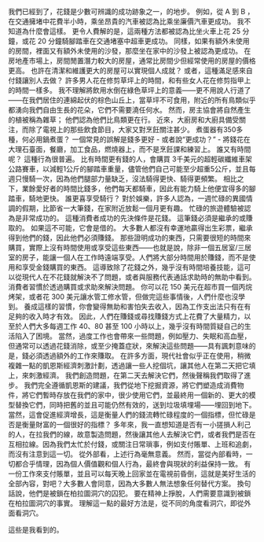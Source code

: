 我們已經到了，花錢是少數可辨識的成功跡象之一，的地步。
例如，從 A 到 B ，在交通擁堵中花費半小時，乘坐昂貴的汽車被認為比乘坐廉價汽車更成功。
我不知道為什麼會這樣。
更令人費解的是，這兩種方法都被認為比坐火車上花 25 分鐘，或花 20 分鐘騎腳踏車在交通堵塞中超車更成功。
同樣，如果有額外未使用的房間，裡面又有額外未使用的沙發，那麼坐在家中的沙發上被認為更成功。
在房地產市場上，房間閒置潛力較大的房屋，通常比房間少但經常使用的房屋的價格更高。
也許在清潔和維護更大的房屋可以實現個人成就？
或者，這種滿足感來自付錢讓別人去做？
許多男人花在修剪草坪上的時間，和有些女人花在修剪指甲上的時間一樣多。
我不理解將飲用水倒在綠色草坪上的意義——更不用說人行道了——在我們居住的連綿起伏的棕色山丘上，當草坪不可食用，附近的所有鳥類似乎都湧向我們自由生長的花朵，它們不需要澆任何水。
然而，房主協會將自然產生的植被稱為雜草； 他們認為他們比鳥類更在行。
近來，大廚房和大廚具備受關注，而除了電視上的那些飲食節目，大家又對烹飪關注甚少。
煮蛋器有350多種，何必用鍋煮蛋？ 一個常見的誤解是錢多更好 - 或者說“更成功？” - 將錢花在大理石臺面，餐廳，加工食品，燃燒器上，而不是烹飪課和練習上。
誰又有時間呢？
這種行為很普遍。
比有時間更有錢的人，會購買 3千美元的超輕碳纖維車架公路賽車，以減輕1公斤的腳踏車重量，儘管他們自己可能至少超重5公斤，並且每週只慢騎一次，因為他們腿部力量缺乏，沒法騎得更快、騎得更頻繁。
相比之下，業餘愛好者的時間比錢多，他們每天都騎車，因此有能力騎上他便宜得多的腳踏車，騎地更快。
誰更喜享受騎行？
對於娛樂，許多人認為，一週忙碌的異國情調的假期，比節省一大筆錢，在家附近放鬆一個月更有趣。
忙碌的旅遊體驗被認為是非常成功的。
這種消費者成功的先決條件是花錢。
這筆錢必須是繼承的或賺取的。
如果這不可能，它會是借的。
大多數人都沒有幸運地贏得出生彩票，繼承得到他們的錢，因此他們必須賺錢。
那些證明成功的東西，只需要很短的時間來購買，實際上沒有時間使用或享受這些東西——也就是說，除非一個五居室/三居室的房子，能讓一個人在工作時遠端享受。人們將大部分時間用於賺錢，而不是使用和享受金錢購買的東西。
這導致除了花錢之外，幾乎沒有時間培養技能，這可以從現代人在不花錢就解決不了問題，或者與服務代表通話求助時的無助中看到。
消費者習慣於透過購買或求助來解決問題。
你可以花 150 美元在超市買一個丙烷烤架，或者花 300 美元讓水管工修水管，但做完這些事情後，人們什麼也沒學到。
養成這樣的習慣，你會變得無助和害怕失去收入，因為工作支出法只有在有足夠的收入時才有效。
因此，人們在賺錢或尋找賺錢方式上花費了大量精力，以至於人們大多每週工作 40、80 甚至 100 小時以上，幾乎沒有時間質疑自己的生活陷入了困境。
當然，過度工作也會帶來一些問題，例如壓力、失眠和高血壓，但通常可以透過花錢消除，或至少掩蓋症狀，來解決這些問題——具有諷刺意味的是，錢必須透過額外的工作來賺取。
在許多方面，現代社會似乎正在使用，稍微複雜一點的凱恩斯經濟刺激計劃，透過讓一些人挖個坑，讓其他人在第二天把它填上，來刺激經濟。
我們創造問題，在第二天去解決它們，然後聲稱我們取得了進步。
我們完全遵循凱恩斯的建議，我們從地下挖掘資源，將它們塑造成消費物件，將它們暫時存放在我們的家中，很少使用它們，並最終用一個新的、更大的模型替換它們，同時把舊的並且可能仍然有效的，送到垃圾填埋場——埋回到地下。
當然，這會促進經濟增長，這是衡量人們的錢流轉忙碌程度的一個指標，但忙碌是否是衡量財富的一個很好的指標？
多年來，我一直想知道是否有一小搓損人利己的人，在拉我們的線，故意製造問題，然後讓其他人去解決它們，或者我們是否在互相拉線。因為我們太忙於付錢，或關注日常瑣事，例如支付賬單、上班和追劇，而沒有注意到這一切。
從外部看，上述行為毫無意義。
然而，當從內部看時，一切都合乎情理，因為個人價值觀和個人行為，最終會與現狀的利益保持一致。
有一份工作來支付賬單，並且可以每天晚上回家並在電視前昏倒，這就是美好生活的全部內容，對吧？大多數人會同意，因為大多數人無法想象任何替代方案。
換句話說，他們是被鎖在柏拉圖洞穴的囚犯。
要在精神上掙脫，人們需要意識到被鎖在柏拉圖洞穴的事實。
理解這一點的最好方法是，從不同的角度看洞穴，即從外面看洞穴。

這些是我看到的。
